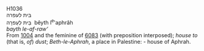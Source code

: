 <body>
  <p>H1036<br>  בּית לעפרה  <br> בֵּיתּ לְעַפרָה  ‎  bêyth l<sup>e</sup>‛aphrâh  <br><i>bayth</i> <i>le-af-raw‘ </i><br>From <a href="h1004.htm">1004</a> and the feminine of <a href="h6083.htm">6083</a> (with preposition interposed); <i>house</i> <i>to</i> (that is, <i>of</i>) <i>dust</i>; <i>Beth-le-Aphrah</i>, a place in Palestine: - house of Aphrah.<br></p>
 </body>